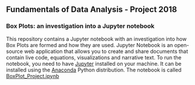 ## Fundamentals of Data Analysis - Project 2018
### Box Plots: an investigation into a Jupyter notebook
This repository contains a Jupyter notebook with an investigation into how Box Plots are formed and how they are used. Jupyter Notebook is an open-source web application that allows you to create and share documents that contain live code, equations, visualizations and narrative text. To run the notebook, you need to have [Jupyter](http://jupyter.org/) installed on your machine. It can be installed using the [Anaconda](https://www.anaconda.com/download/) Python distribution. The notebook is called [BoxPlot_Project.ipynb](./BoxPlot_Project.ipynb)
